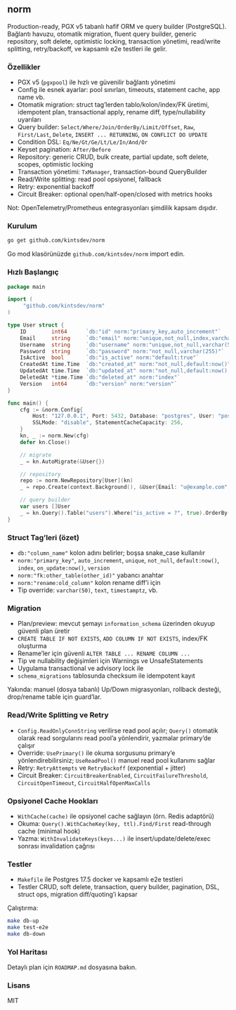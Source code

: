 ## norm

Production-ready, PGX v5 tabanlı hafif ORM ve query builder (PostgreSQL). Bağlantı havuzu, otomatik migration, fluent query builder, generic repository, soft delete, optimistic locking, transaction yönetimi, read/write splitting, retry/backoff, ve kapsamlı e2e testleri ile gelir.

### Özellikler

- PGX v5 (`pgxpool`) ile hızlı ve güvenilir bağlantı yönetimi
- Config ile esnek ayarlar: pool sınırları, timeouts, statement cache, app name vb.
- Otomatik migration: struct tag’lerden tablo/kolon/index/FK üretimi, idempotent plan, transactional apply, rename diff, type/nullability uyarıları
- Query builder: `Select/Where/Join/OrderBy/Limit/Offset`, `Raw`, `First/Last`, `Delete`, `INSERT ... RETURNING`, `ON CONFLICT DO UPDATE`
- Condition DSL: `Eq/Ne/Gt/Ge/Lt/Le/In/And/Or`
- Keyset pagination: `After/Before`
- Repository: generic CRUD, bulk create, partial update, soft delete, scopes, optimistic locking
- Transaction yönetimi: `TxManager`, transaction-bound QueryBuilder
- Read/Write splitting: read pool opsiyonel, fallback
- Retry: exponential backoff
- Circuit Breaker: optional open/half-open/closed with metrics hooks

Not: OpenTelemetry/Prometheus entegrasyonları şimdilik kapsam dışıdır.

### Kurulum

```bash
go get github.com/kintsdev/norm
```

Go mod klasörünüzde `github.com/kintsdev/norm` import edin.

### Hızlı Başlangıç

```go
package main

import (
     "github.com/kintsdev/norm"
)

type User struct {
    ID        int64      `db:"id" norm:"primary_key,auto_increment"`
    Email     string     `db:"email" norm:"unique,not_null,index,varchar(255)"`
    Username  string     `db:"username" norm:"unique,not_null,varchar(50)"`
    Password  string     `db:"password" norm:"not_null,varchar(255)"`
    IsActive  bool       `db:"is_active" norm:"default:true"`
    CreatedAt time.Time  `db:"created_at" norm:"not_null,default:now()"`
    UpdatedAt time.Time  `db:"updated_at" norm:"not_null,default:now(),on_update:now()"`
    DeletedAt *time.Time `db:"deleted_at" norm:"index"`
    Version   int64      `db:"version" norm:"version"`
}

func main() {
    cfg := &norm.Config{
        Host: "127.0.0.1", Port: 5432, Database: "postgres", User: "postgres", Password: "postgres",
        SSLMode: "disable", StatementCacheCapacity: 256,
    }
    kn, _ := norm.New(cfg)
    defer kn.Close()

    // migrate
    _ = kn.AutoMigrate(&User{})

    // repository
    repo := norm.NewRepository[User](kn)
    _ = repo.Create(context.Background(), &User{Email: "u@example.com", Username: "u", Password: "x"})

    // query builder
    var users []User
    _ = kn.Query().Table("users").Where("is_active = ?", true).OrderBy("id ASC").Limit(10).Find(context.Background(), &users)
}
```

### Struct Tag’leri (özet)

- `db:"column_name"` kolon adını belirler; boşsa snake_case kullanılır
- `norm:"primary_key"`, `auto_increment`, `unique`, `not_null`, `default:now()`, `index`, `on_update:now()`, `version`
- `norm:"fk:other_table(other_id)"` yabancı anahtar
- `norm:"rename:old_column"` kolon rename diff’i için
- Tip override: `varchar(50)`, `text`, `timestamptz`, vb.

### Migration

- Plan/preview: mevcut şemayı `information_schema` üzerinden okuyup güvenli plan üretir
- `CREATE TABLE IF NOT EXISTS`, `ADD COLUMN IF NOT EXISTS`, index/FK oluşturma
- Rename’ler için güvenli `ALTER TABLE ... RENAME COLUMN ...`
- Tip ve nullability değişimleri için Warnings ve UnsafeStatements
- Uygulama transactional ve advisory lock ile
- `schema_migrations` tablosunda checksum ile idempotent kayıt

Yakında: manuel (dosya tabanlı) Up/Down migrasyonları, rollback desteği, drop/rename table için guard’lar.

### Read/Write Splitting ve Retry

- `Config.ReadOnlyConnString` verilirse read pool açılır; `Query()` otomatik olarak read sorgularını read pool’a yönlendirir, yazmalar primary’de çalışır
- Override: `UsePrimary()` ile okuma sorgusunu primary’e yönlendirebilirsiniz; `UseReadPool()` manuel read pool kullanımı sağlar
- Retry: `RetryAttempts` ve `RetryBackoff` (exponential + jitter)
- Circuit Breaker: `CircuitBreakerEnabled`, `CircuitFailureThreshold`, `CircuitOpenTimeout`, `CircuitHalfOpenMaxCalls`

### Opsiyonel Cache Hookları

- `WithCache(cache)` ile opsiyonel cache sağlayın (örn. Redis adaptörü)
- Okuma: `Query().WithCacheKey(key, ttl).Find/First` read-through cache (minimal hook)
- Yazma: `WithInvalidateKeys(keys...)` ile insert/update/delete/exec sonrası invalidation çağrısı

### Testler

- `Makefile` ile Postgres 17.5 docker ve kapsamlı e2e testleri
- Testler CRUD, soft delete, transaction, query builder, pagination, DSL, struct ops, migration diff/quoting’i kapsar

Çalıştırma:

```bash
make db-up
make test-e2e
make db-down
```

### Yol Haritası

Detaylı plan için `ROADMAP.md` dosyasına bakın.

### Lisans

MIT
